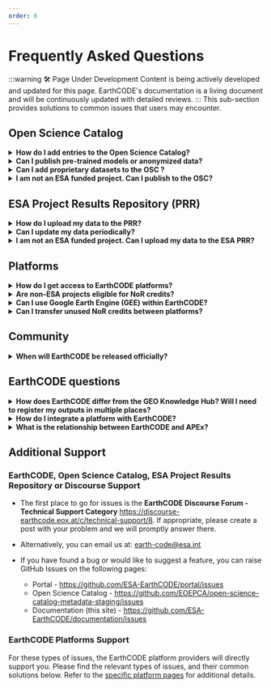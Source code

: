 ```yaml
---
order: 6
--- 
```

# Frequently Asked Questions
:::warning 🛠️ Page Under Development
Content is being actively developed and updated for this page. EarthCODE's documentation is a living document and will be continuously updated with detailed reviews.
:::
This sub-section provides solutions to common issues that users may encounter.




## Open Science Catalog

<details>
<summary><strong>How do I add entries to the Open Science Catalog?</strong></summary>

Please check the [documentation](../Technical%20Documentation/Open%20Science%20Catalog/Contributing%20to%20the%20Open%20Science%20Catalog.md) or directly the [examples](https://esa-earthcode.github.io/examples/index-2/).
</details>


<details>
<summary><strong>Can I publish pre-trained models or anonymized data?</strong></summary>

Yes. The FAIR principles do **not** require assets to be fully open, so you may publish pre-trained models or anonymized datasets. Wherever possible, include a small sample dataset to help others reproduce and validate your workflow.
</details>

<details>
<summary><strong>Can I add proprietary datasets to the OSC ?</strong></summary>

Yes, provided the correct licensing information is specified.

</details>


<details>
<summary><strong>I am not an ESA funded project. Can I publish to the OSC?</strong></summary>

Currently, this is decided on a case by case basis. Contact the EarthCODE team with details about your usecase to get more specific information.

</details>


## ESA Project Results Repository (PRR)

<details>
<summary><strong>How do I upload my data to the PRR?</strong></summary>

Please check the [documentation](../Technical%20Documentation/ESA%20Project%20Results%20Repository/index.md) or directly the [examples](https://esa-earthcode.github.io/examples/index-1/).
</details>

<details>
<summary><strong>Can I update my data periodically?</strong></summary>

The PRR's primarily serves as long-term storage for finished project outcomes, that have been verified by the corresponding Technical Officer. However, new products can be added on some occasions. Contact the EarthCODE team with details about your usecase to get more specific information.

</details>

<details>
<summary><strong>I am not an ESA funded project. Can I upload my data to the ESA PRR?</strong></summary>

The PRR primarily serves ESA-related projects, however other projects such as those from the ESA member state space agencies can also apply. Contact the EarthCODE team with details about your usecase to get more specific information.

</details>

## Platforms

<details>
<summary><strong>How do I get access to EarthCODE platforms?</strong></summary>

First, select the appropriate platform for your use case, see the [platform section](../Technical%20Documentation/Platforms/) for more information, and then contact the platform provider directly.
</details>


<details>
<summary><strong>Are non‑ESA projects eligible for NoR credits?</strong></summary>

Yes, but priority is given to ESA‑funded projects.
</details>

<details>
<summary><strong>Can I use Google Earth Engine (GEE) within EarthCODE?</strong></summary>

Google Earth Engine is not yet one of the integrated EarthCODE platforms, and there are no short‑term plans to add it. You can still process data in GEE and then manually publish the resulting datasets and workflows to EarthCODE. We have logged the community’s interest in a future GEE integration.
</details>

<details>
<summary><strong>Can I transfer unused NoR credits between platforms?</strong></summary>

Not yet. Credit transfer is on our roadmap, but is complex because each platform is operated by a different provider.
</details>


## Community

<details>
<summary><strong>When will EarthCODE be released officially?</strong></summary>

The first set of integrated platforms will be available by **30 June 2025**. Full interoperability between platforms is scheduled for **September 2025**. Additional platforms will be integrated on a rolling basis.

*Stay informed:*  
- [EarthCODE website](https://earthcode.esa.int/)  
- [Forum](https://discourse-earthcode.eox.at/)  
- [LinkedIn](https://www.linkedin.com/company/106663043)  
- [Newsletter](https://esacontact.esa.int/ESA_EO_OpenScience_Subscribe/)
</details>

## EarthCODE questions

<details>
<summary><strong>How does EarthCODE differ from the GEO Knowledge Hub? Will I need to register my outputs in multiple places?</strong></summary>

EarthCODE is ESA’s default environment for ESA‑funded projects, providing an ecosystem of integrated platforms for developing, executing and sharing open science. Once your data and workflows are FAIR, the same metadata can be exposed to other registries—such as the GEO Knowledge Hub—without duplicating effort.
</details>


<details>
<summary><strong>How do I integrate a platform with EarthCODE?</strong></summary>

ESA issues “Best‑Practice” procurement tenders periodically. Responding to a tender is the route to integration. Requirements include:

- GitHub‑based single sign‑on  
- Automated publication of data and workflows to the Open Science Catalog (OSC)
- Connection to the ESA Project Results Repository (PRR) for long‑term storage
- Ability to execute published experiments on the platform
- Registration in the Network of Resources (NoR) discovery portal
- User documentation and a service‑level agreement (SLA)

The latest call is described on the [EarthCODE blog](https://earthcode.esa.int/blog/itt-bp2).
</details>

<details>
<summary><strong>What is the relationship between EarthCODE and APEx?</strong></summary>

EarthCODE focuses on cataloguing and sharing research outputs. APEx takes mature workflows from EarthCODE and scales them into production‑ready services.
</details>


## Additional Support

### EarthCODE, Open Science Catalog, ESA Project Results Repository or Discourse Support 
  - The first place to go for issues is the **EarthCODE Discourse Forum - Technical Support Category** https://discourse-earthcode.eox.at/c/technical-support/8. If appropriate, please create a post with your problem and we will promptly answer there.
  - Alternatively, you can email us at: earth-code@esa.int

  - If you have found a bug or would like to suggest a feature, you can raise GitHub Issues on the following pages:
    - Portal - https://github.com/ESA-EarthCODE/portal/issues
    - Open Science Catalog - https://github.com/EOEPCA/open-science-catalog-metadata-staging/issues
    - Documentation (this site) -  https://github.com/ESA-EarthCODE/documentation/issues


### EarthCODE Platforms Support
For these types of issues, the EarthCODE platform providers will directly support you. Please find the relevant types of issues, and their common solutions below. Refer to the [specific platform pages](../Technical%20Documentation/Platforms/) for additional details.